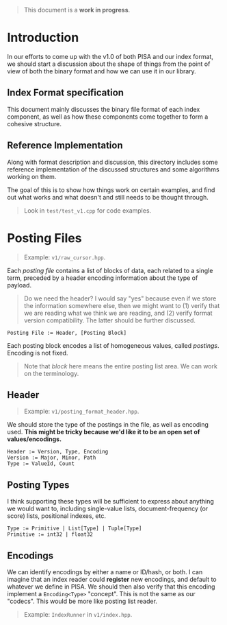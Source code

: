 > This document is a **work in progress**.

# Introduction

In our efforts to come up with the v1.0 of both PISA and our index format,
we should start a discussion about the shape of things from the point of view
of both the binary format and how we can use it in our library.

## Index Format specification

This document mainly discusses the binary file format of each index component,
as well as how these components come together to form a cohesive structure.

## Reference Implementation

Along with format description and discussion, this directory includes some
reference implementation of the discussed structures and some algorithms working on them.

The goal of this is to show how things work on certain examples,
and find out what works and what doesn't and still needs to be thought through.

> Look in `test/test_v1.cpp` for code examples.

# Posting Files

> Example: `v1/raw_cursor.hpp`.

Each _posting file_ contains a list of blocks of data, each related to a single term,
preceded by a header encoding information about the type of payload.

> Do we need the header? I would say "yes" because even if we store the information
> somewhere else, then we might want to (1) verify that we are reading what we think
> we are reading, and (2) verify format version compatibility.
> The latter should be further discussed.

```
Posting File := Header, [Posting Block]
```

Each posting block encodes a list of homogeneous values, called _postings_.
Encoding is not fixed.

> Note that _block_ here means the entire posting list area.
> We can work on the terminology.

## Header

> Example: `v1/posting_format_header.hpp`.

We should store the type of the postings in the file, as well as encoding used.
**This might be tricky because we'd like it to be an open set of values/encodings.**

```
Header := Version, Type, Encoding
Version := Major, Minor, Path
Type := ValueId, Count
```

## Posting Types

I think supporting these types will be sufficient to express about anything we
would want to, including single-value lists, document-frequency (or score) lists,
positional indexes, etc.

```
Type := Primitive | List[Type] | Tuple[Type]
Primitive := int32 | float32
```

## Encodings

We can identify encodings by either a name or ID/hash, or both.
I can imagine that an index reader could **register** new encodings,
and default to whatever we define in PISA.
We should then also verify that this encoding implement a `Encoding<Type>` "concept".
This is not the same as our "codecs".
This would be more like posting list reader.

> Example: `IndexRunner` in `v1/index.hpp`.

